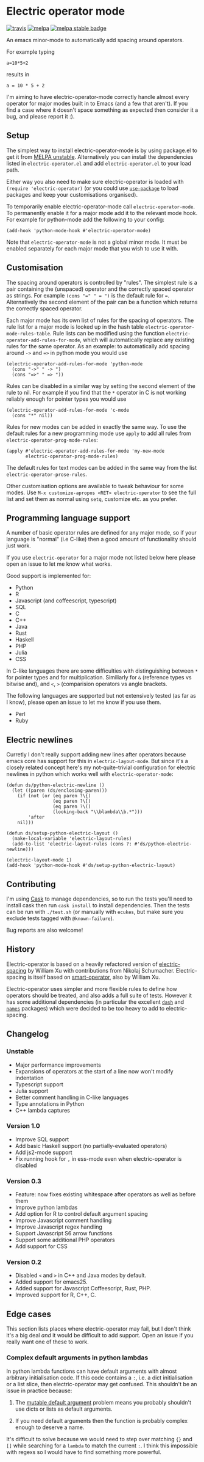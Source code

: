 # Electric operator mode

[![travis](https://travis-ci.org/davidshepherd7/electric-operator.svg?branch=master)](https://travis-ci.org/davidshepherd7/electric-operator) [![melpa](http://melpa.org/packages/electric-operator-badge.svg)](http://melpa.org/#/electric-operator) [![melpa stable badge][melpa-stable-badge]][melpa-stable-link]

[melpa-stable-link]: https://stable.melpa.org/#/electric-operator
[melpa-stable-badge]: https://stable.melpa.org/packages/electric-operator-badge.svg

An emacs minor-mode to automatically add spacing around operators.

For example typing

    a=10*5+2

results in

    a = 10 * 5 + 2

I'm aiming to have electric-operator-mode correctly handle almost every
operator for major modes built in to Emacs (and a few that aren't). If you find a
case where it doesn't space something as expected then consider it a bug, 
and please report it :).


## Setup

The simplest way to install electric-operator-mode is by using package.el
to get it from [MELPA unstable](http://melpa.org/#/getting-started).
Alternatively you can install the dependencies listed in
`electric-operator.el` and add `electric-operator.el` to your load path.

Either way you also need to make sure electric-operator is loaded with
`(require 'electric-operator)` (or you could use 
[`use-package`](https://github.com/jwiegley/use-package) to load packages
and keep your customisations organised).

To temporarily enable electric-operator-mode call `electric-operator-mode`.
To permanently enable it for a major mode add it to the relevant mode hook.
For example for python-mode add the following to your config:

    (add-hook 'python-mode-hook #'electric-operator-mode)

Note that `electric-operator-mode` is not a global minor mode. It must be
enabled separately for each major mode that you wish to use it with.


## Customisation

The spacing around operators is controlled by "rules". The simplest rule is
a pair containing the (unspaced) operator and the correctly spaced operator
as strings. For example `(cons "=" " = ")` is the default rule for `=`.
Alternatively the second element of the pair can be a function which
returns the correctly spaced operator.

Each major mode has its own list of rules for the spacing of operators. The
rule list for a major mode is looked up in the hash table
`electric-operator-mode-rules-table`. Rule lists can be modified using the
function `electric-operator-add-rules-for-mode`, which will automatically
replace any existing rules for the same operator. As an example: to
automatically add spacing around `->` and `=>` in python mode you would use

    (electric-operator-add-rules-for-mode 'python-mode
      (cons "->" " -> ")
      (cons "=>" " => "))

Rules can be disabled in a similar way by setting the second element of the
rule to nil. For example if you find that the `*` operator in C is not
working reliably enough for pointer types you would use

    (electric-operator-add-rules-for-mode 'c-mode
      (cons "*" nil))

Rules for new modes can be added in exactly the same way. To use the default
rules for a new programming mode use `apply` to add all rules from
`electric-operator-prog-mode-rules`:

    (apply #'electric-operator-add-rules-for-mode 'my-new-mode
           electric-operator-prog-mode-rules)

The default rules for text modes can be added in the same way from the list
`electric-operator-prose-rules`.


Other customisation options are available to tweak behaviour for some
modes. Use `M-x customize-apropos <RET> electric-operator` to see the full
list and set them as normal using `setq`, customize etc. as you prefer.

## Programming language support

A number of basic operator rules are defined for any major mode, so if your
language is "normal" (i.e C-like) then a good amount of functionality
should just work.

If you use `electric-operator` for a major mode not listed below here
please open an issue to let me know what works.

Good support is implemented for:

* Python
* R
* Javascript (and coffeescript, typescript)
* SQL
* C
* C++
* Java
* Rust
* Haskell
* PHP
* Julia
* CSS

In C-like languages there are some difficulties with distinguishing between `*`
for pointer types and for multiplication. Similiarly for `&` (reference types vs
bitwise and), and `<`, `>` (comparision operators vs angle brackets.


The following languages are supported but not extensively tested (as far as
I know), please open an issue to let me know if you use them.

* Perl
* Ruby

## Electric newlines

Curretly I don't really support adding new lines after operators because emacs
core has support for this in `electric-layout-mode`. But since it's a closely
related concept here's my not-quite-trivial configuration for electric newlines
in python which works well with `electric-operator-mode`:

    (defun ds/python-electric-newline ()
      (let ((paren (ds/enclosing-paren)))
        (if (not (or (eq paren ?\{)
                     (eq paren ?\[)
                     (eq paren ?\()
                     (looking-back "\\blambda\\b.*")))
            'after
        nil)))

    (defun ds/setup-python-electric-layout ()
      (make-local-variable 'electric-layout-rules)
      (add-to-list 'electric-layout-rules (cons ?: #'ds/python-electric-newline)))

    (electric-layout-mode 1)
    (add-hook 'python-mode-hook #'ds/setup-python-electric-layout)




## Contributing

I'm using [Cask](https://github.com/cask/cask.el) to manage dependencies, so to
run the tests you'll need to install cask then run `cask install` to install
dependencies. Then the tests can be run with `./test.sh` (or manually with
`ecukes`, but make sure you exclude tests tagged with `@known-failure`).

Bug reports are also welcome!


## History

Electric-operator is based on a heavily refactored version of
[electric-spacing](https://github.com/xwl/electric-spacing) by William Xu
with contributions from Nikolaj Schumacher. Electric-spacing is itself
based on [smart-operator](http://www.emacswiki.org/emacs/SmartOperator),
also by William Xu.

Electric-operator uses simpler and more flexible rules to define how
operators should be treated, and also adds a full suite of tests. However
it has some additional dependencies (in particular the excellent
[`dash`](https://github.com/magnars/dash.el) and
[`names`](https://github.com/Malabarba/names) packages) which were decided
to be too heavy to add to electric-spacing.


## Changelog

### Unstable

* Major performance improvements
* Expansions of operators at the start of a line now won't modify indentation
* Typescript support
* Julia support
* Better comment handling in C-like languages
* Type annotations in Python
* C++ lambda captures

### Version 1.0

* Improve SQL support
* Add basic Haskell support (no partially-evaluated operators)
* Add js2-mode support
* Fix running hook for `,` in ess-mode even when electric-operator is disabled

### Version 0.3

* Feature: now fixes existing whitespace after operators as well as before them
* Improve python lambdas
* Add option for R to control default argument spacing
* Improve Javascript comment handling
* Improve Javascript regex handling
* Support Javascript S6 arrow functions
* Support some additional PHP operators
* Add support for CSS

### Version 0.2

* Disabled `<` and `>` in C++ and Java modes by default.
* Added support for emacs25.
* Added support for Javascript Coffeescript, Rust, PHP.
* Improved support for R, C++, C.


## Edge cases

This section lists places where electric-operator may fail, but I don't think
it's a big deal *and* it would be difficult to add support. Open an issue if you
really want one of these to work.

### Complex default arguments in python lambdas

In python lambda functions can have default arguments with almost arbitrary
initialisation code. If this code contains a `:`, i.e. a dict initialisation or
a list slice, then electric-operator may get confused. This shouldn't be an
issue in practice because:

1. The
  [mutable default argument](http://stackoverflow.com/questions/1132941/least-astonishment-in-python-the-mutable-default-argument)
  problem means you probably shouldn't use dicts or lists as default arguments.

2. If you need default arguments then the function is probably complex enough to
   deserve a name.

It's difficult to solve because we would need to step over matching `{}` and
`[]` while searching for a `lambda` to match the current `:`. I think this
impossible with regexs so I would have to find something more powerful.
